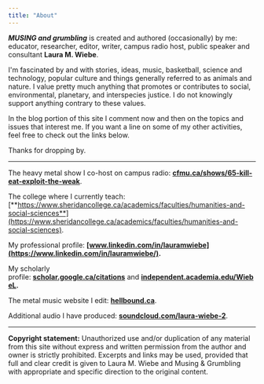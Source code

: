 ```yaml
---
title: "About"
---
```


_**MUSING and grumbling**_ is created and authored (occasionally) by me: educator, researcher, editor, writer, campus radio host, public speaker and consultant **Laura M. Wiebe**. 

I'm fascinated by and with stories, ideas, music, basketball, science and technology, popular culture and things generally referred to as animals and nature. I value pretty much anything that promotes or contributes to social, environmental, planetary, and interspecies justice. I do not knowingly support anything contrary to these values.

In the blog portion of this site I comment now and then on the topics and issues that interest me. If you want a line on some of my other activities, feel free to check out the links below.

Thanks for dropping by.

* * *

The heavy metal show I co-host on campus radio: **[cfmu.ca/shows/65-kill-eat-exploit-the-weak](http://cfmu.ca/shows/65-kill-eat-exploit-the-weak)**.

The college where I currently teach: [**https://www.sheridancollege.ca/academics/faculties/humanities-and-social-sciences**](https://www.sheridancollege.ca/academics/faculties/humanities-and-social-sciences).

My professional profile: **[www.linkedin.com/in/lauramwiebe](https://www.linkedin.com/in/lauramwiebe/).**

My scholarly profile: **[scholar.google.ca/citations](https://scholar.google.ca/citations?user=UBf6ADYAAAAJ&hl=en)** and **[independent.academia.edu/WiebeL](https://independent.academia.edu/WiebeL).**

The metal music website I edit: **[hellbound.ca](http://hellbound.ca/)**.

Additional audio I have produced: **[soundcloud.com/laura-wiebe-2](https://soundcloud.com/laura-wiebe-2)**.

* * *

**Copyright statement:** Unauthorized use and/or duplication of any material from this site without express and written permission from the author and owner is strictly prohibited. Excerpts and links may be used, provided that full and clear credit is given to Laura M. Wiebe and Musing & Grumbling with appropriate and specific direction to the original content.
